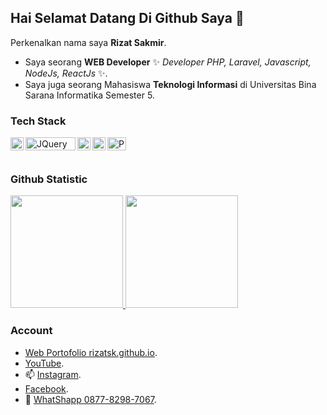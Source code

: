 ## Hai Selamat Datang Di Github Saya 👋


Perkenalkan nama saya **Rizat Sakmir**.

- Saya seorang **WEB Developer** ✨ _Developer PHP, Laravel, Javascript, NodeJs, ReactJs_ ✨.
- Saya juga seorang Mahasiswa **Teknologi Informasi** di Universitas Bina Sarana Informatika Semester 5.

### Tech Stack
  <a href="#"><img align="left" alt="JavaScript" title="JavaScript" width="21px" src="https://upload.wikimedia.org/wikipedia/commons/9/99/Unofficial_JavaScript_logo_2.svg" /></a>
  <a href="https://code.jquery.com/"><img align="left" alt="JQuery" title="JQuery" width="80px" height="21px" src="https://logos-download.com/wp-content/uploads/2016/09/jQuery_logo-700x171.png" /></a>
  <a href="https://laravel.com/"><img align="left" alt="Laravel" title="Laravel (PHP Framework)" width="21px" height="21px" src="https://logos-download.com/wp-content/uploads/2016/09/Laravel_logo-700x508.png" /></a>
  <a href="https://getbootstrap.com/"><img align="left" alt="Bootstrap" title="Bootstrap (CSS Framework)" width="21px" src="https://p.kindpng.com/picc/s/485-4850258_bootstrap-logo-png-image-free-download-searchpng-logos.png" /></a>
  <a href="https://www.php.net/"><img align="left" alt="PHP" title="PHP" width="30px" height="21px" src="https://p.kindpng.com/picc/s/274-2747963_php-development-services-php-developer-icon-png-transparent.png"/></a>
  <br>
  <br>

### Github Statistic
<p align="left">
<a href="https://github.com/dimasmds">
  <img height="180em" src="https://github-readme-stats-eight-theta.vercel.app/api?username=rizatsk&show_icons=true&theme=algolia&include_all_commits=true&count_private=true"/>
  <img height="180em" src="https://github-readme-stats-eight-theta.vercel.app/api/top-langs/?username=rizatsk&layout=compact&langs_count=8&theme=algolia"/>
</a>
</p>

### Account
- [Web Portofolio rizatsk.github.io](https://rizatsk.github.io).
- [YouTube](https://www.youtube.com/channel/UCgVOfzzDlutepqNEcp1kbJA).
- 📫 [Instagram](https://www.instagram.com/rz.sk/).
- [Facebook](https://www.facebook.com/rizatsk).
- 💬 [WhatShapp 0877-8298-7067](https://wa.me/+6287782987067).


<!--
**rizatsk/rizatsk** is a ✨ _special_ ✨ repository because its `README.md` (this file) appears on your GitHub profile.

Here are some ideas to get you started:

- 🔭 I’m currently working on ...
- 🌱 I’m currently learning ...
- 👯 I’m looking to collaborate on ...
- 🤔 I’m looking for help with ...
- 💬 Ask me about ...
- 📫 How to reach me: ...
- 😄 Pronouns: ...
- ⚡ Fun fact: ...
-->
